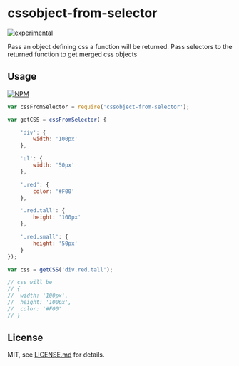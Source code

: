 # cssobject-from-selector

[![experimental](http://badges.github.io/stability-badges/dist/experimental.svg)](http://github.com/badges/stability-badges)

Pass an object defining css a function will be returned. Pass selectors to the returned function to get merged css objects

## Usage

[![NPM](https://nodei.co/npm/cssobject-from-selector.png)](https://www.npmjs.com/package/cssobject-from-selector)

```javascript
var cssFromSelector = require('cssobject-from-selector');

var getCSS = cssFromSelector( {

    'div': {
        width: '100px'
    },

    'ul': {
        width: '50px'
    },

    '.red': {
        color: '#F00'
    },

    '.red.tall': {
        height: '100px'
    },

    '.red.small': {
        height: '50px'
    }
});

var css = getCSS('div.red.tall');

// css will be
// {
//  width: '100px',
//  height: '100px',
//  color: '#F00'
// }
```

## License

MIT, see [LICENSE.md](http://github.com/Jam3/cssobject-from-selector/blob/master/LICENSE.md) for details.
